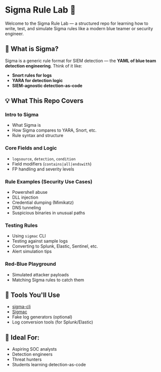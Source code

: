 # Sigma Rule Lab 🧪

Welcome to the Sigma Rule Lab — a structured repo for learning how to write, test, and simulate Sigma rules like a modern blue teamer or security engineer.

## 🔎 What is Sigma?

Sigma is a generic rule format for SIEM detection — the **YAML of blue team detection engineering**. Think of it like:
- **Snort rules for logs**
- **YARA for detection logic**
- **SIEM-agnostic detection-as-code**

## 💡 What This Repo Covers

### Intro to Sigma
- What Sigma is
- How Sigma compares to YARA, Snort, etc.
- Rule syntax and structure

### Core Fields and Logic
- `logsource`, `detection`, `condition`
- Field modifiers (`contains|all|endswith`)
- FP handling and severity levels

### Rule Examples (Security Use Cases)
- Powershell abuse
- DLL injection
- Credential dumping (Mimikatz)
- DNS tunneling
- Suspicious binaries in unusual paths

### Testing Rules
- Using `sigmac` CLI
- Testing against sample logs
- Converting to Splunk, Elastic, Sentinel, etc.
- Alert simulation tips

### Red-Blue Playground
- Simulated attacker payloads
- Matching Sigma rules to catch them

## 🧰 Tools You'll Use
- [sigma-cli](https://github.com/SigmaHQ/sigma-cli)
- [Sigmac](https://github.com/SigmaHQ/sigmac)
- Fake log generators (optional)
- Log conversion tools (for Splunk/Elastic)

## 📎 Ideal For:
- Aspiring SOC analysts
- Detection engineers
- Threat hunters
- Students learning detection-as-code
